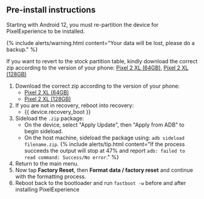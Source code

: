 ## Pre-install instructions
Starting with Android 12, you must re-partition the device for PixelExperience to be installed.

{% include alerts/warning.html content="Your data will be lost, please do a backup." %}

If you want to revert to the stock partition table, kindly download the correct zip according to the version of your phone:
    [Pixel 2 XL (64GB)](https://github.com/PixelExperience-Devices/blobs/raw/main/departition-pixel2xl-64gb.zip),
    [Pixel 2 XL (128GB)](https://github.com/PixelExperience-Devices/blobs/raw/main/departition-pixel2xl-128gb.zip)

1. Download the correct zip according to the version of your phone:
    * [Pixel 2 XL (64GB)](https://github.com/PixelExperience-Devices/blobs/raw/main/repartition-pixel2xl-64gb.zip)
    * [Pixel 2 XL (128GB)](https://github.com/PixelExperience-Devices/blobs/raw/main/repartition-pixel2xl-128gb.zip)
2. If you are not in recovery, reboot into recovery:
    * {{ device.recovery_boot }}
3. Sideload the `.zip` package:
    * On the device, select "Apply Update", then "Apply from ADB" to begin sideload.
    * On the host machine, sideload the package using: `adb sideload filename.zip`.
        {% include alerts/tip.html content="If the process succeeds the output will stop at 47% and report `adb: failed to read command: Success/No error`." %}
4. Return to the main menu.
5. Now tap **Factory Reset**, then **Format data / factory reset** and continue with the formatting process.
6. Reboot back to the bootloader and run `fastboot -w` before and after installing PixelExperience